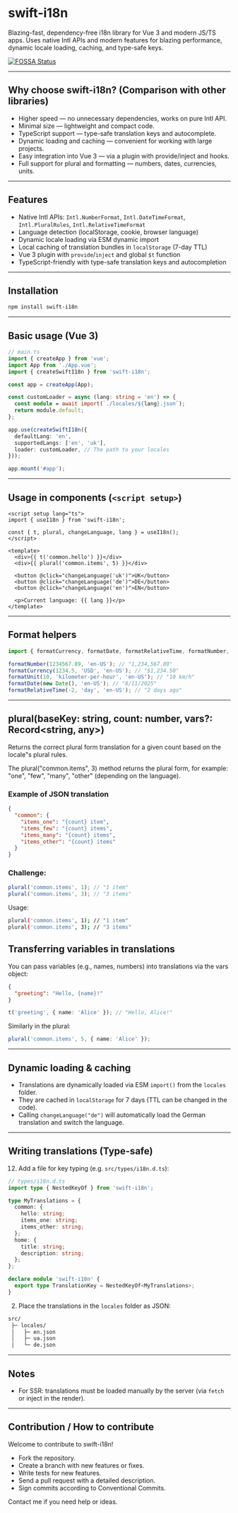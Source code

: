 # swift-i18n

Blazing-fast, dependency-free i18n library for Vue 3 and modern JS/TS apps.
Uses native Intl APIs and modern features for blazing performance, dynamic locale loading, caching, and type-safe keys.

[![FOSSA Status](https://app.fossa.com/api/projects/git%2Bgithub.com%2FRondaYummy%2Fswift-i18n.svg?type=shield&issueType=license)](https://app.fossa.com/projects/git%2Bgithub.com%2FRondaYummy%2Fswift-i18n?ref=badge_shield&issueType=license)

---

## Why choose swift-i18n? (Comparison with other libraries)
- Higher speed — no unnecessary dependencies, works on pure Intl API.
- Minimal size — lightweight and compact code.
- TypeScript support — type-safe translation keys and autocomplete.
- Dynamic loading and caching — convenient for working with large projects.
- Easy integration into Vue 3 — via a plugin with provide/inject and hooks.
- Full support for plural and formatting — numbers, dates, currencies, units.

---

## Features

- Native Intl APIs: `Intl.NumberFormat`, `Intl.DateTimeFormat`, `Intl.PluralRules`, `Intl.RelativeTimeFormat`
- Language detection (localStorage, cookie, browser language)
- Dynamic locale loading via ESM dynamic import
- Local caching of translation bundles in `localStorage` (7-day TTL)
- Vue 3 plugin with `provide`/`inject` and global `$t` function
- TypeScript-friendly with type-safe translation keys and autocompletion

---

## Installation

```bash
npm install swift-i18n
```

---

## Basic usage (Vue 3)

```ts
// main.ts
import { createApp } from 'vue';
import App from './App.vue';
import { createSwiftI18n } from 'swift-i18n';

const app = createApp(App);

const customLoader = async (lang: string = 'en') => {
  const module = await import(`./locales/${lang}.json`);
  return module.default;
};

app.use(createSwiftI18n({
  defaultLang: 'en',
  supportedLangs: ['en', 'uk'],
  loader: customLoader, // The path to your locales
}));

app.mount('#app');
```

---

## Usage in components (`<script setup>`)

```vue
<script setup lang="ts">
import { useI18n } from 'swift-i18n';

const { t, plural, changeLanguage, lang } = useI18n();
</script>

<template>
  <div>{{ t('common.hello') }}</div>
  <div>{{ plural('common.items', 5) }}</div>

  <button @click="changeLanguage('uk')">UK</button>
  <button @click="changeLanguage('de')">DE</button>
  <button @click="changeLanguage('en')">EN</button>

  <p>Current language: {{ lang }}</p>
</template>
```

---

## Format helpers

```ts
import { formatCurrency, formatDate, formatRelativeTime, formatNumber, formatUnit } from 'swift-i18n';

formatNumber(1234567.89, 'en-US'); // "1,234,567.89"
formatCurrency(1234.5, 'USD', 'en-US'); // "$1,234.50"
formatUnit(10, 'kilometer-per-hour', 'en-US'); // "10 km/h"
formatDate(new Date(), 'en-US'); // "8/11/2025"
formatRelativeTime(-2, 'day', 'en-US'); // "2 days ago"
```

---

## plural(baseKey: string, count: number, vars?: Record<string, any>)
Returns the correct plural form translation for a given count based on the locale"s plural rules.

The plural("common.items", 3) method returns the plural form, for example: "one", "few", "many", "other" (depending on the language).

### Example of JSON translation
```json
{
  "common": {
    "items_one": "{count} item",
    "items_few": "{count} items",
    "items_many": "{count} items",
    "items_other": "{count} items"
  }
}
```

### Challenge:
```js
plural('common.items', 1); // "1 item"
plural('common.items', 3); // "3 items"
```

Usage:
```bash
plural('common.items', 1); // "1 item"
plural('common.items', 3); // "3 items"
```

## Transferring variables in translations
You can pass variables (e.g., names, numbers) into translations via the vars object:
```json
{
  "greeting": "Hello, {name}!"
}
```

```ts
t('greeting', { name: 'Alice' }); // "Hello, Alice!"
```
Similarly in the plural:
```ts
plural('common.items', 5, { name: 'Alice' });
```

---

## Dynamic loading & caching

- Translations are dynamically loaded via ESM `import()` from the `locales` folder.
- They are cached in `localStorage` for 7 days (TTL can be changed in the code).
- Calling `changeLanguage("de")` will automatically load the German translation and switch the language.

---

## Writing translations (Type-safe)

12. Add a file for key typing (e.g. `src/types/i18n.d.ts`):

```ts
// types/i18n.d.ts
import type { NestedKeyOf } from 'swift-i18n';

type MyTranslations = {
  common: {
    hello: string;
    items_one: string;
    items_other: string;
  };
  home: {
    title: string;
    description: string;
  };
};

declare module 'swift-i18n' {
  export type TranslationKey = NestedKeyOf<MyTranslations>;
}
```

2. Place the translations in the `locales` folder as JSON:

```bash
src/
 ├─ locales/
 │   ├─ en.json
 │   ├─ ua.json
 │   └─ de.json
```

---

## Notes

- For SSR: translations must be loaded manually by the server (via `fetch` or inject in the render).

---

## Contribution / How to contribute
Welcome to contribute to swift-i18n!

- Fork the repository.
- Create a branch with new features or fixes.
- Write tests for new features.
- Send a pull request with a detailed description.
- Sign commits according to Conventional Commits.

Contact me if you need help or ideas.
